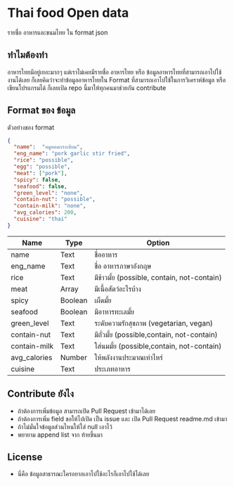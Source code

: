 # Thai food Open data
รายชื่อ อาหารและขนมไทย ใน format json 

## ทำไมต้องทำ
อาหารไทยมีอยู่เยอะมากๆ แต่เราไม่เคยมีรายชื่อ อาหารไทย หรือ ข้อมูลอาหารไทยที่สามารถเอาไปใช้งานได้เลย ก็เลยคิดว่าจะทำข้อมูลอาหารไทยใน Format ที่สามารถเอาไปใช้ในการวิเคราห์ข้อมูล หรือเขียนโปรแกรมได้ ก็เลยเป้ด repo นี้มาให้ทุกคนมาช่วยกัน contribute

## Format ของ ข้อมูล

ตัวอย่างของ format 

```json
{
  "name":  "หมูทอดกระเทียม",
  "eng_name": "pork garlic stir fried",
  "rice": "possible",
  "egg": "possible",
  "meat": ["pork"],
  "spicy": false,
  "seafood": false,
  "green_level": "none",
  "contain-nut": "possible",
  "contain-milk": "none",
  "avg_calories": 200,
  "cuisine": "thai"
}
```
| Name          |Type| Option        | 
| ------------- |-------------|-------------|
| name          |Text| ชื่ออาหาร |
| eng_name  |Text     | ชื่อ อาหารภาษาอังกฤษ      |
| rice          |Text| มีข้าวมั้ย (possible, contain, not-contain)     |
| meat          |Array | มีเนื้อสัตว์อะไรบ้าง      |
| spicy         |Boolean| เผ็ดมั้ย      |
| seafood      |Boolean| มีอาหารทะเลมั้ย     |
| green_level      |Text| ระดับความรักสุขภาพ (vegetarian, vegan)     |
| contain-nut      |Text| มีถั่วมั้ย (possible,contain, not-contain)     |
| contain-milk      |Text| ใส่นมมั้ย (possible,contain, not-contain)     |
| avg_calories      |Number| ให้พลังงานประมาณเท่าไหร่     |
| cuisine      |Text| ประเภทอาหาร     |


## Contribute ยังไง
- ถ้าต้องการเพิ่มข้อมูล สามารถเปิด Pull Request เข้ามาได้เลย 
- ถ้าต้องการเพิ่ม field ขอให้ไปเปิด เป็น issue และ เปิด Pull Request readme.md เข้ามา
- ถ้าไม่มั่นใจข้อมูลส่วนไหนให้ใส่ null เอาไว้
- พยายาม append list จาก ท้ายขึ้นมา

## License
- นี่คือ ข้อมูลสาธารณะใครอยากเอาไปใช้อะไรก็เอาไปใช้ได้เลย
